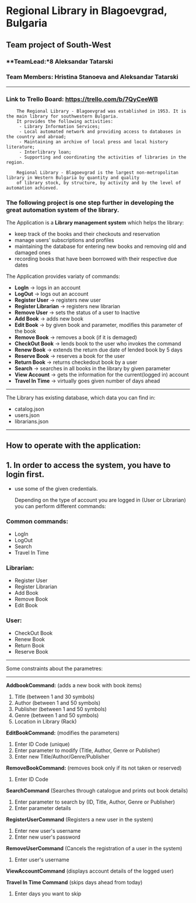﻿# Regional Library in Blagoevgrad, Bulgaria

## Team project of **South-West**
### **TeamLead:*8 Aleksandar Tatarski
### **Team Members:** Hristina Stanoeva and Aleksandar Tatarski
---
### Link to Trello Board: https://trello.com/b/7QyCeeWB
        The Regional Library - Blagoevgrad was established in 1953. It is the main library for southwestern Bulgaria.
        It provides the following activities: 
         - Library Information Services;
         - Local automated network and providing access to databases in the country and abroad; 
         - Maintaining an archive of local press and local history literature; 
         - Interlibrary loan;
         - Supporting and coordinating the activities of libraries in the region.

        Regional Library - Blagoevgrad is the largest non-metropolitan library in Western Bulgaria by quantity and quality
        of library stock, by structure, by activity and by the level of automation achieved.

### **The following project is one step further in developing the great automation system of the library.**

The Application is a **Library management system** which helps the library:
- keep track of the books and their checkouts and reservation
- manage users’ subscriptions and profiles
- maintaining the database for entering new books and removing old and damaged ones
- recording books that have been borrowed with their respective due dates

The Application provides variaty of commands:
- **LogIn** → logs in an account
- **LogOut** → logs out an account
- **Register User** → registers new user
- **Register Librarian** → registers new librarian
- **Remove User** → sets the status of a user to Inactive
- **Add Book** → adds new book
- **Edit Book** → by given book and parameter, modifies this parameter of the book
- **Remove Book** → removes a book (if it is demaged)
- **CheckOut Book** → lends book to the user who invokes the command
- **Renew Book** → extends the return due date of lended book by 5 days
- **Reserve Book** → reserves a book for the user
- **Return Book** → returns checkedout book by a user
- **Search** → searches in all books in the library by given parameter
- **View Account** → gets the information for the current(logged in) account
- **Travel In Time** → virtually goes given number of days ahead

---
The Library has existing database, which data you can find in:
- catalog.json
- users.json
- librarians.json
---

## **How to operate with the application:**

## 1. In order to access the system, you have to login first.

- use some of the given credentials.
 
    Depending on the type of account you are logged in (User or Librarian) you can perform different commands:

### Common commands:
- LogIn
- LogOut
- Search
- Travel In Time

 ### Librarian:
 - Register User
 - Register Librarian
 - Add Book
 - Remove Book
 - Edit Book

 ### User:
 - CheckOut Book
 - Renew Book
 - Return Book
 - Reserve Book

---
Some constraints about the parametres:

---

**AddbookCommand:** (adds a new book with book items)
1. Title (between 1 and 30 symbols)
3. Author (between 1 and 50 symbols)
4. Publisher (between 1 and 50 symbols)
6. Genre (between 1 and 50 symbols)
7. Location in Library (Rack)

**EditBookCommand:** (modifies the parameters)
1. Enter ID Code (unique)
2. Enter parameter to modify (Title, Author, Genre or Publisher)
3. Enter new Title/Author/Genre/Publisher

**RemoveBookCommand:** (removes book only if its not taken or reserved)
1. Enter ID Code

**SearchCommand** (Searches through catalogue and prints out book details)
1. Enter parameter to search by (ID, Title, Author, Genre or Publisher)
2. Enter parameter details

**RegisterUserCommand** (Registers a new user in the system)
1. Enter new user's username
2. Enter new user's password

**RemoveUserCommand** (Cancels the registration of a user in the system)
1. Enter user's username

**ViewAccountCommand** (displays account details of the logged user)

**Travel In Time Command** (skips days ahead from today)
1. Enter days you want to skip
